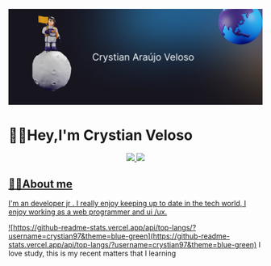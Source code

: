 

![cover.gif](img/cover-git.png)

# 🖖🏻Hey,I'm Crystian Veloso
<div align="center">
  <a href="https://github.com/rafaballerini">
  <img height="180em" src="https://github-readme-stats.vercel.app/api?username=crystian97&show_icons=true&theme=dracula&include_all_commits=true&count_private=true"/>
  <img height="180em" src="https://github-readme-stats.vercel.app/api/top-langs/?username=crystian97&layout=compact&langs_count=7&theme=dracula"/>
</div>

## 👦🏻About me

I'm an developer jr . I really enjoy keeping up to date in the tech world, I enjoy working as a web programmer and ui /ux.

![https://github-readme-stats.vercel.app/api/top-langs/?username=crystian97&theme=blue-green](https://github-readme-stats.vercel.app/api/top-langs/?username=crystian97&theme=blue-green)
I love study, this is my recent matters that I learning
